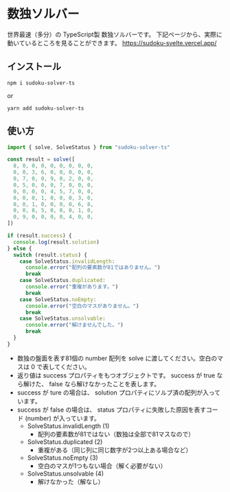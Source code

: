 # 数独ソルバー

世界最速（多分）の TypeScript製 数独ソルバーです。
下記ページから、実際に動いているところを見ることができます。
https://sudoku-svelte.vercel.app/

## インストール

```
npm i sudoku-solver-ts
```

or

```
yarn add sudoku-solver-ts
```

## 使い方

```js
import { solve, SolveStatus } from "sudoku-solver-ts"

const result = solve([
  8, 0, 0, 0, 0, 0, 0, 0, 0,
  0, 0, 3, 6, 0, 0, 0, 0, 0,
  0, 7, 0, 0, 9, 0, 2, 0, 0,
  0, 5, 0, 0, 0, 7, 0, 0, 0,
  0, 0, 0, 0, 4, 5, 7, 0, 0,
  0, 0, 0, 1, 0, 0, 0, 3, 0,
  0, 0, 1, 0, 0, 0, 0, 6, 8,
  0, 0, 8, 5, 0, 0, 0, 1, 0,
  0, 9, 0, 0, 0, 0, 4, 0, 0,
])

if (result.success) {
  console.log(result.solution)
} else {
  switch (result.status) {
    case SolveStatus.invalidLength:
      console.error("配列の要素数が81ではありません。")
      break
    case SolveStatus.duplicated:
      console.error("重複があります。")
      break
    case SolveStatus.noEmpty:
      console.error("空白のマスがありません。")
      break
    case SolveStatus.unsolvable:
      console.error("解けませんでした。")
      break
  }
}
```

- 数独の盤面を表す81個の number 配列を solve に渡してください。空白のマスは 0 で表してください。
- 返り値は success プロパティをもつオブジェクトです。 success が true なら解けた、 false なら解けなかったことを表します。
- success が ture の場合は、 solution プロパティにソルブ済の配列が入っています。
- success が false の場合は、 status プロパティに失敗した原因を表すコード (number) が入っています。
  - SolveStatus.invalidLength (1)
    - 配列の要素数が81ではない（数独は全部で81マスなので）
  - SolveStatus.duplicated (2)
    - 重複がある（同じ列に同じ数字が2つ以上ある場合など）
  - SolveStatus.noEmpty (3)
    - 空白のマスが1つもない場合（解く必要がない）
  - SolveStatus.unsolvable (4)
    - 解けなかった（解なし）
